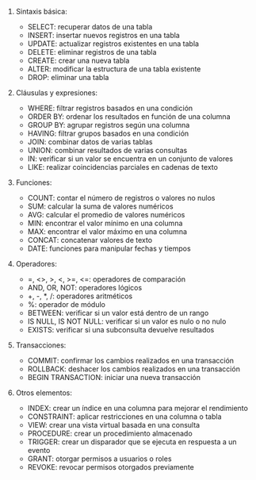 1. Sintaxis básica:
   - SELECT: recuperar datos de una tabla
   - INSERT: insertar nuevos registros en una tabla
   - UPDATE: actualizar registros existentes en una tabla
   - DELETE: eliminar registros de una tabla
   - CREATE: crear una nueva tabla
   - ALTER: modificar la estructura de una tabla existente
   - DROP: eliminar una tabla

2. Cláusulas y expresiones:
   - WHERE: filtrar registros basados en una condición
   - ORDER BY: ordenar los resultados en función de una columna
   - GROUP BY: agrupar registros según una columna
   - HAVING: filtrar grupos basados en una condición
   - JOIN: combinar datos de varias tablas
   - UNION: combinar resultados de varias consultas
   - IN: verificar si un valor se encuentra en un conjunto de valores
   - LIKE: realizar coincidencias parciales en cadenas de texto

3. Funciones:
   - COUNT: contar el número de registros o valores no nulos
   - SUM: calcular la suma de valores numéricos
   - AVG: calcular el promedio de valores numéricos
   - MIN: encontrar el valor mínimo en una columna
   - MAX: encontrar el valor máximo en una columna
   - CONCAT: concatenar valores de texto
   - DATE: funciones para manipular fechas y tiempos

4. Operadores:
   - =, <>, >, <, >=, <=: operadores de comparación
   - AND, OR, NOT: operadores lógicos
   - +, -, *, /: operadores aritméticos
   - %: operador de módulo
   - BETWEEN: verificar si un valor está dentro de un rango
   - IS NULL, IS NOT NULL: verificar si un valor es nulo o no nulo
   - EXISTS: verificar si una subconsulta devuelve resultados

5. Transacciones:
   - COMMIT: confirmar los cambios realizados en una transacción
   - ROLLBACK: deshacer los cambios realizados en una transacción
   - BEGIN TRANSACTION: iniciar una nueva transacción

6. Otros elementos:
   - INDEX: crear un índice en una columna para mejorar el rendimiento
   - CONSTRAINT: aplicar restricciones en una columna o tabla
   - VIEW: crear una vista virtual basada en una consulta
   - PROCEDURE: crear un procedimiento almacenado
   - TRIGGER: crear un disparador que se ejecuta en respuesta a un evento
   - GRANT: otorgar permisos a usuarios o roles
   - REVOKE: revocar permisos otorgados previamente
